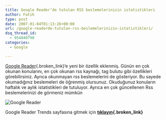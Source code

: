 ```yaml
---
title: Google Reader’de tutulan RSS beslemelerinizin istatistikleri
author: Fatih
type: post
date: 2007-01-04T01:13:26+00:00
url: /google-readerde-tutulan-rss-beslemelerinizin-istatistikleri/
dsq_thread_id:
  - 954840798
categories:
  - Google

---
```

[Google Reader][1]{.broken_link}&#8216;e yeni bir özellik eklenmiş. Günün en çok okunan konularını, en çok okunan rss kaynağı, tag bulutu gibi özellikleri görebilirsiniz. Ayrıca okunmayan rss beslemelerini de gösteriyor. Bu sayede okumadığınız beslemeleri de öğrenmiş olursunuz. Okuduğunuz konuların haftalık ve aylık istatistikleri de tutuluyor. Ayrıca en çok güncellenen Rss beslemelerinizi de görmeniz mümkün

![Google Reader][2] 

Google Reader Trends sayfasına gitmek için **[tıklayın][3]{.broken_link}**

 [1]: https://www.google.com/reader
 [2]: https://www.murekkep.org/wp-content/uploads/2007/01/google-reader-stats.gif
 [3]: https://www.google.com/reader/view/?page=trends